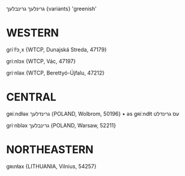גרינלעך
גרינבלעך {variants}
'greenish'

WESTERN
========

gríˑlʲɔ˯x {WTCP, Dunajská Streda, 47179}

griːnlɔx {WTCP, Vác, 47197}

griˑnləx {WTCP, Berettyó-Újfalu, 47212}

CENTRAL
========

gʀiːndɫəx גרינדלעך {POLAND, Wolbrom, 50196}
	•	əs gʀíːndɫt עס גרינדלט

griˑnbləx גרינבלעך {POLAND, Warsaw, 52211}

NORTHEASTERN
==============

gʀɩnɫax {LITHUANIA, Vilnius, 54257}
